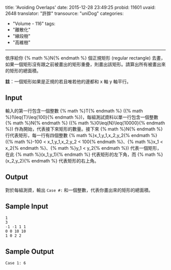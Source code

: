 title: 'Avoiding Overlaps'
date: 2015-12-28 23:49:25
probid: 11601
uvaid: 2648
translator: "許胖"
transource: "uniDog"
categories:
- "Volume - 116"
tags:
- "離散化"
- "線段樹"
- "高維樹"
---

依序給你 {% math %}N{% endmath %} 個正規矩形 (regular rectangle) 去畫，如果一個矩形沒有跟之前被畫出的矩形重疊，則畫出該矩形。請算出所有被畫出來的矩形的總面積。

**註**：一個矩形如果是正規的若且唯若他的邊都和 x 軸 y 軸平行。

<!-- more -->

## Input ##

輸入的第一行包含一個整數 {% math %}T{% endmath %} ({% math %}1\leq{T}\leq{100}{% endmath %})，每組測試資料以單一行包含一個整數 {% math %}N{% endmath %} ({% math %}0\leq{N}\leq{10000}{% endmath %}) 作為開始，代表接下來矩形的數量。接下來 {% math %}N{% endmath %} 行代表矩形，每一行有四個整數 {% math %}x_1,y_1,x_2,y_2{% endmath %} ({% math %}-100 < x_1,y_1,x_2,y_2 < 100{% endmath %}、{% math %}x_1 < x_2{% endmath %}、{% math %}y_1 < y_2{% endmath %}) 代表一個矩形，在此 {% math %}(x_1,y_1){% endmath %} 代表矩形的左下角，而 {% math %}(x_2,y_2){% endmath %} 代表矩形的右上角。

## Output ##

對於每組測資，輸出 `Case #:` 和一個整數，代表你畫出來的矩形的總面積。

## Sample Input ##

	1
	3
	-1 -1 1 1
	0 0 10 10
	1 0 2 2

## Sample Output ##

	Case 1: 6